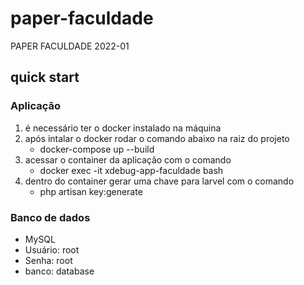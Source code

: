 # paper-faculdade
PAPER FACULDADE 2022-01

## quick start

### Aplicação
1. é necessário ter o docker instalado na máquina
2. após intalar o docker rodar o comando abaixo na raiz do projeto
   * docker-compose up --build
3. acessar o container da aplicação com o comando
   * docker exec -it xdebug-app-faculdade bash
4. dentro do container gerar uma chave para larvel com o comando
   * php artisan key:generate

### Banco de dados
- MySQL
- Usuário: root
- Senha: root
- banco: database

